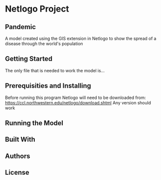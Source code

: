 # Netlogo Project 
## Pandemic

A model created using the GIS extension in Netlogo to show the spread of a disease through the world's population

## Getting Started

The only file that is needed to work the model is...


## Prerequisities and Installing

Before running this program Netlogo will need to be downloaded from:  https://ccl.northwestern.edu/netlogo/download.shtml  Any version should work 



## Running the Model


## Built With


## Authors


## License
